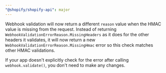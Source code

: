 ```yaml
---
"@shopify/shopify-api": major
---
```


Webhook validation will now return a different `reason` value when the HMAC value is missing from the request. Instead of returning `WebhookValidationErrorReason.MissingHeaders` as it does for the other headers it validates, it will now return a new `WebhookValidationErrorReason.MissingHmac` error so this check matches other HMAC validations.

If your app doesn't explicitly check for the error after calling `webhook.validate()`, you don't need to make any changes.
